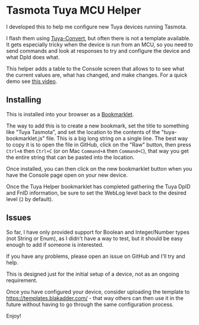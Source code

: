 # Tasmota Tuya MCU Helper

I developed this to help me configure new Tuya devices running Tasmota.

I flash them using [Tuya-Convert](https://github.com/ct-Open-Source/tuya-convert), but often there is not a template available. It gets especially tricky when the device is run from an MCU, so you need to send commands and look at responses to try and configure the device and what DpId does what.

This helper adds a table to the Console screen that allows to to see what the current values are, what has changed, and make changes. For a quick demo see [this video](https://youtu.be/9bgwwWMb_Do).

## Installing

This is installed into your browser as a [Bookmarklet](https://en.wikipedia.org/wiki/Bookmarklet).

The way to add this is to create a new bookmark, set the title to something like "Tuya Tasmota", and set the location to the contents of the "tuya-bookmarklet.js" file. This is a big long string on a single line. The best way to copy it is to open the file in GitHub, click on the "Raw" button, then press `Ctrl+A` then `Ctrl+C` (or on Mac `Command+A` then `Command+C`), that way you get the entire string that can be pasted into the location.

Once installed, you can then click on the new bookmarklet button when you have the Console page open on your new device.

Once the Tuya Helper bookmarklet has completed gathering the Tuya DpID and FnID information, be sure to set the WebLog level back to the desired level (`2` by default).

## Issues

So far, I have only provided support for Boolean and Integer/Number types (not String or Enum), as I didn't have a way to test, but it should be easy enough to add if someone is interested.

If you have any problems, please open an issue on GitHub and I'll try and help.

This is designed just for the initial setup of a device, not as an ongoing requirement.

Once you have configured your device, consider uploading the template to https://templates.blakadder.com/ - that way others can then use it in the future without having to go through the same configuration process.

Enjoy!
